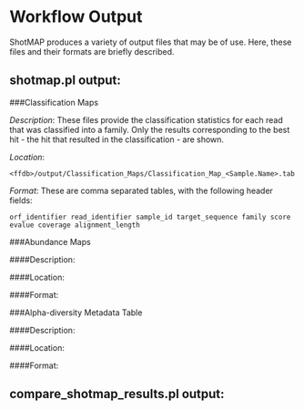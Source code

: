 Workflow Output
===============

ShotMAP produces a variety of output files that may be of use. Here, these files and their formats are briefly described.

shotmap.pl output:
------------------

###Classification Maps

*Description*: These files provide the classification statistics for each read that was classified into a family. Only 
the results corresponding to the best hit - the hit that resulted in the classification - are shown.

*Location*:

    <ffdb>/output/Classification_Maps/Classification_Map_<Sample.Name>.tab

*Format*: These are comma separated tables, with the following header fields:

    orf_identifier read_identifier sample_id target_sequence family score evalue coverage alignment_length


###Abundance Maps

####Description:

####Location: 

####Format:


###Alpha-diversity Metadata Table

####Description:

####Location:

####Format:


compare_shotmap_results.pl output:
----------------------------------



